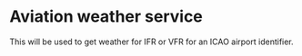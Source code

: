# Aviation weather service

This will be used to get weather for IFR or VFR for an ICAO airport identifier.